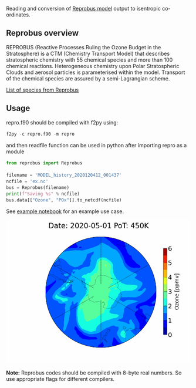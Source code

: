 Reading and conversion of [Reprobus model](https://cds-espri.ipsl.upmc.fr/etherTypo/index.php?id=1664&L=1) output to isentropic co-ordinates.

## Reprobus overview

REPROBUS (Reactive Processes Ruling the Ozone Budget in the Stratosphere) is a CTM (Chemistry Transport Model) that describes stratospheric chemistry with 55 chemical species and more than 100 chemical reactions. Heterogeneous chemistry upon Polar Stratospheric Clouds and aerosol particles is parameterised within the model. Transport of the chemical species are assured by a semi-Lagrangian scheme.

[List of species from Reprobus](species.md)

## Usage

repro.f90 should be compiled with f2py using:

```python
f2py -c repro.f90 -m repro
```

and then readfile function can be used in python after importing repro as a module

```python
from reprobus import Reprobus

filename = 'MODEL_history_2020120412_001437'
ncfile = 'ex.nc'
bus = Reprobus(filename)
print(f"Saving %s" % ncfile)
bus.data[["Ozone", "POx"]].to_netcdf(ncfile)
```

See [example notebook](./example.ipynb) for an example use case.

![Reprobus Ozone 2020](./fig/reprobus_ozone.gif)

**Note:** Reprobus codes should be compiled with 8-byte real numbers. So use appropriate flags for different compilers.